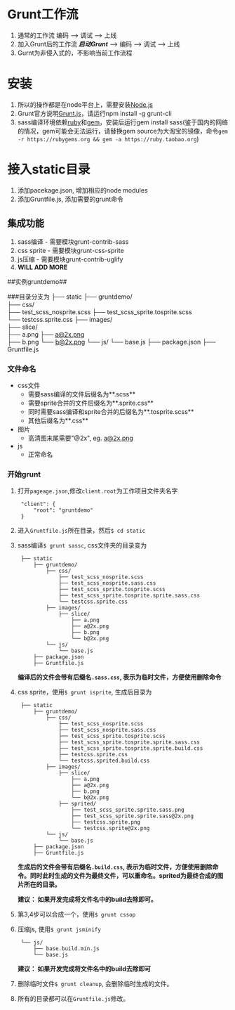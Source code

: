 # Grunt工作流 #
1. 通常的工作流 编码 --> 调试 --> 上线
2. 加入Grunt后的工作流  ***启动Grunt*** --> 编码 --> 调试 --> 上线
3. Gurnt为非侵入式的，不影响当前工作流程

# 安装 #
1. 所以的操作都是在node平台上，需要安装[Node.js](http://www.nodejs.org/)
2. Grunt官方说明[Grunt.js](http://gruntjs.com/)，请运行npm install -g grunt-cli
3. sass编译环境依赖[ruby](https://www.ruby-lang.org/zh_cn/downloads/)和[gem](http://rubygems.org/pages/download)，安装后运行gem install sass(鉴于国内的网络的情况，gem可能会无法运行，请替换gem source为大淘宝的镜像，命令`gem -r https://rubygems.org && gem -a https://ruby.taobao.org`)

# 接入static目录 #
1. 添加pacekage.json, 增加相应的node modules
2. 添加Gruntfile.js, 添加需要的grunt命令

## 集成功能 ##
1. sass编译 - 需要模块grunt-contrib-sass
2. css sprite - 需要模块grunt-css-sprite
3. js压缩 - 需要模块grunt-contrib-uglify
4. **WILL ADD MORE**

##实例gruntdemo##

###目录分支为
    ├── static
        ├── gruntdemo/                
            ├── css/    
                ├── test_scss_nosprite.scss
                ├── test_scss_sprite.tosprite.scss   
                └── testcss.sprite.css 
            ├── images/    
                ├── slice/    
                    ├── a.png
                    ├── a@2x.png        
                    ├── b.png
                    └── b@2x.png
            └── js/
                └── base.js
        ├── package.json
        ├── Gruntfile.js
           

### 文件命名

* css文件
    * 需要sass编译的文件后缀名为**.scss**
    * 需要sprite合并的文件后缀名为**.sprite.css**
    * 同时需要sass编译和sprite合并的后缀名为**.tosprite.scss**
    * 其他后缀名为**.css**
* 图片
    * 高清图末尾需要"@2x", eg. a@2x.png
* js
    * 正常命名

### 开始grunt
1. 打开`pageage.json`,修改`client.root`为工作项目文件夹名字

        "client": {
            "root": "gruntdemo"
        }


2. 进入`Gruntfile.js`所在目录，然后`$ cd static`

3. sass编译`$ grunt sassc`, css文件夹的目录变为
        
        ├── static
            ├── gruntdemo/                
                ├── css/    
                    ├── test_scss_nosprite.scss
                    ├── test_scss_nosprite.sass.css
                    ├── test_scss_sprite.tosprite.scss
                    ├── test_scss_sprite.tosprite.sprite.sass.css    
                    └── testcss.sprite.css 
                ├── images/    
                    ├── slice/    
                        ├── a.png
                        ├── a@2x.png        
                        ├── b.png
                        └── b@2x.png
                └── js/
                    └── base.js
            ├── package.json
            ├── Gruntfile.js

    **编译后的文件会带有后缀名`.sass.css`, 表示为临时文件，方便使用删除命令**

4. css sprite，使用`$ grunt isprite`, 生成后目录为
            
        ├── static
            ├── gruntdemo/                
                ├── css/    
                    ├── test_scss_nosprite.scss
                    ├── test_scss_nosprite.sass.css
                    ├── test_scss_sprite.tosprite.scss
                    ├── test_scss_sprite.tosprite.sprite.sass.css  
                    ├── test_scss_sprite.tosprite.sprite.build.css    
                    ├── testcss.sprite.css
                    └── testcss.sprited.build.css 
                ├── images/    
                    ├── slice/    
                        ├── a.png
                        ├── a@2x.png        
                        ├── b.png
                        └── b@2x.png
                    ├── sprited/    
                        ├── test_scss_sprite.sprite.sass.png
                        ├── test_scss_sprite.sprite.sass@2x.png    
                        ├── testcss.sprite.png
                        └── testcss.sprite@2x.png
                └── js/
                    └── base.js
            ├── package.json
            ├── Gruntfile.js

    **生成后的文件会带有后缀名`.build.css`, 表示为临时文件，方便使用删除命令。同时此时生成的文件为最终文件，可以重命名。sprited为最终合成的图片所在的目录。**
    
    **建议： 如果开发完成将文件名中的build去除即可。**

5. 第3,4步可以合成一个，使用`$ grunt cssop`
6. 压缩js, 使用`$ grunt jsminify`
                
        └── js/
            ├── base.build.min.js
            └── base.js
    **建议： 如果开发完成将文件名中的build去除即可**   
    
7. 删除临时文件`$ grunt cleanup`, 会删除临时生成的文件。

8. 所有的目录都可以在`Gruntfile.js`修改。